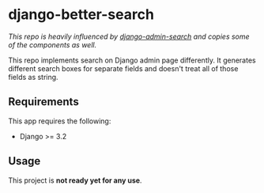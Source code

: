 # django-better-search
<i>This repo is heavily influenced by [django-admin-search](https://github.com/shinneider/django-admin-search) and copies some of the components as well.</i>

This repo implements search on Django admin page differently. It generates different search boxes for separate fields and doesn't treat all of those fields as string.

## Requirements
This app requires the following:

* Django >= 3.2

## Usage
This project is <b>not ready yet for any use</b>.